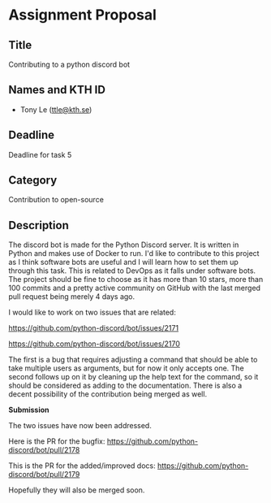 # Assignment Proposal

## Title

Contributing to a python discord bot

## Names and KTH ID

- Tony Le (ttle@kth.se)

## Deadline

Deadline for task 5

## Category

Contribution to open-source

## Description

The discord bot is made for the Python Discord server. It is written in Python and makes use of Docker to run.
I'd like to contribute to this project as I think software bots are useful and I will learn how to set them up through this task.
This is related to DevOps as it falls under software bots.
The project should be fine to choose as it has more than 10 stars, more than 100 commits and a pretty active community on GitHub with the last merged pull request being merely 4 days ago.

I would like to work on two issues that are related:

https://github.com/python-discord/bot/issues/2171

https://github.com/python-discord/bot/issues/2170

The first is a bug that requires adjusting a command that should be able to take multiple users as arguments, but for now it only accepts one.
The second follows up on it by cleaning up the help text for the command, so it should be considered as adding to the documentation.
There is also a decent possibility of the contribution being merged as well.

**Submission**

The two issues have now been addressed.

Here is the PR for the bugfix:
https://github.com/python-discord/bot/pull/2178

This is the PR for the added/improved docs:
https://github.com/python-discord/bot/pull/2179

Hopefully they will also be merged soon.
